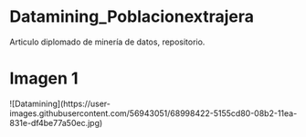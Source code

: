 # Datamining_Poblacionextrajera
Articulo diplomado de minería de datos, repositorio.
<h1>Imagen 1</h1>
![Datamining](https://user-images.githubusercontent.com/56943051/68998422-5155cd80-08b2-11ea-831e-df4be77a50ec.jpg)
